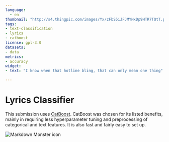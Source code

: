 ```yaml
---
language: 
  - en
thumbnail: "http://s4.thingpic.com/images/Yx/zFbS5iJFJMYNxDp9HTR7TQtT.png"
tags:
- text-classification
- lyrics
- catboost
license: gpl-3.0
datasets:
- data
metrics:
- accuracy
widget:
- text: "I know when that hotline bling, that can only mean one thing"

---
```


# Lyrics Classifier


This submission uses [CatBoost](https://catboost.ai/).
CatBoost was chosen for its listed benefits, mainly in requiring less hyperparameter tuning and preprocessing of categorical and text features. It is also fast and fairly easy to set up.

<img src="http://s4.thingpic.com/images/Yx/zFbS5iJFJMYNxDp9HTR7TQtT.png"
     alt="Markdown Monster icon"
     style="float: left; margin-right: 10px;" />
